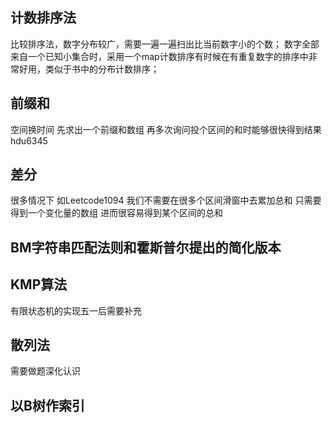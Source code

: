 ## 计数排序法
比较排序法，数字分布较广，需要一遍一遍扫出比当前数字小的个数；
数字全部来自一个已知小集合时，采用一个map计数排序有时候在有重复数字的排序中非常好用，类似于书中的分布计数排序；
## 前缀和
空间换时间 先求出一个前缀和数组 再多次询问投个区间的和时能够很快得到结果 hdu6345
## 差分
很多情况下 如Leetcode1094 我们不需要在很多个区间滑窗中去累加总和 只需要得到一个变化量的数组 进而很容易得到某个区间的总和
## BM字符串匹配法则和霍斯普尔提出的简化版本
## KMP算法
有限状态机的实现五一后需要补充
## 散列法
需要做题深化认识
## 以B树作索引
